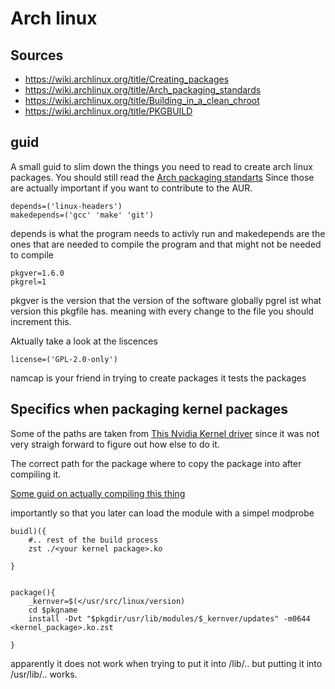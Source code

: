 # Arch linux

## Sources 

- https://wiki.archlinux.org/title/Creating_packages
- https://wiki.archlinux.org/title/Arch_packaging_standards
- https://wiki.archlinux.org/title/Building_in_a_clean_chroot
- https://wiki.archlinux.org/title/PKGBUILD

## guid
A small guid to slim down the things you need to read to create arch linux packages. You should still read the [Arch packaging standarts](https://wiki.archlinux.org/title/Arch_packaging_standards) Since those are actually important  if you want to contribute to the AUR. 

```shell
depends=('linux-headers')
makedepends=('gcc' 'make' 'git')
```

depends is what the program needs to activly run and makedepends are the ones that are needed to compile the program and that might not be needed to compile 

```shell
pkgver=1.6.0
pkgrel=1
```

pkgver is the version that the version of the software globally
pgrel ist what version this pkgfile has. meaning with every change to the file you should increment this. 


Aktually take a look at the liscences
```shell
license=('GPL-2.0-only')
```



namcap is your friend in trying to create packages it tests the packages 

## Specifics when packaging kernel packages 
Some of the paths are taken from [This Nvidia Kernel driver](https://aur.archlinux.org/cgit/aur.git/tree/PKGBUILD?h=nvidia-340xx) since it was not very straigh forward to figure out how else to do it.


The correct path for the package where to copy the package into after compiling it.

[Some guid on actually compiling this thing](https://wiki.archlinux.org/title/Compile_kernel_module)
 
importantly so that you later can load the module with a simpel modprobe
```shell
buidl)({
	#.. rest of the build process
	zst ./<your kernel package>.ko

}


package(){
	_kernver=$(</usr/src/linux/version)	
	cd $pkgname	
	install -Dvt "$pkgdir/usr/lib/modules/$_kernver/updates" -m0644 <kernel_package>.ko.zst
		
}
```


apparently it does not work when trying to put it into /lib/..
but putting it into /usr/lib/.. works.


